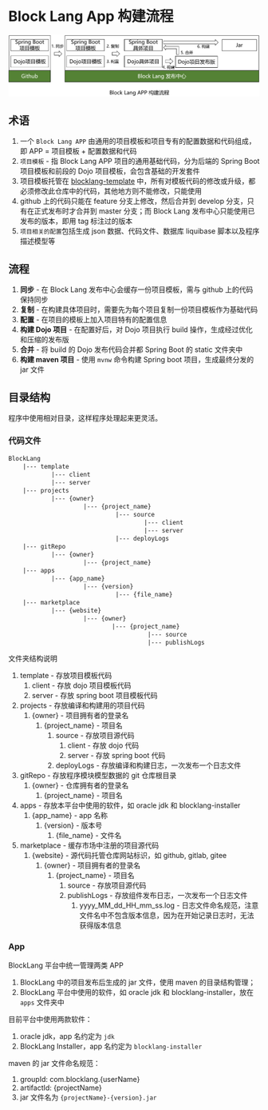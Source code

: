 # Block Lang App 构建流程

![构建流程](images/block_lang_app_build.png)

## 术语

1. 一个 `Block Lang APP` 由通用的项目模板和项目专有的配置数据和代码组成，即 APP = 项目模板 + 配置数据和代码
2. `项目模板` - 指 Block Lang APP 项目的通用基础代码，分为后端的 Spring Boot 项目模板和前段的 Dojo 项目模板，会包含基础的开发套件
3. 项目模板托管在 [blocklang-template](https://github.com/blocklang/blocklang-template) 中，所有对模板代码的修改或升级，都必须修改此仓库中的代码，其他地方则不能修改，只能使用
4. github 上的代码只能在 feature 分支上修改，然后合并到 develop 分支，只有在正式发布时才合并到 master 分支；而 Block Lang 发布中心只能使用已发布的版本，即用 tag 标注过的版本
5. `项目相关的配置`包括生成 json 数据、代码文件、数据库 liquibase 脚本以及程序描述模型等

## 流程

1. **同步** - 在 Block Lang 发布中心会缓存一份项目模板，需与 github 上的代码保持同步
2. **复制** - 在构建具体项目时，需要先为每个项目复制一份项目模板作为基础代码
3. **配置** - 在项目的模板上加入项目特有的配置信息
4. **构建 Dojo 项目** - 在配置好后，对 Dojo 项目执行 build 操作，生成经过优化和压缩的发布版
5. **合并** - 将 build 的 Dojo 发布代码合并都 Spring Boot 的 static 文件夹中
6. **构建 maven 项目** - 使用 `mvnw` 命令构建 Spring boot 项目，生成最终分发的 jar 文件

## 目录结构

程序中使用相对目录，这样程序处理起来更灵活。

### 代码文件

```text
BlockLang
    |--- template
            |--- client
            |--- server
    |--- projects
            |--- {owner}
                     |--- {project_name}
                              |--- source
                                      |--- client
                                      |--- server
                              |--- deployLogs
    |--- gitRepo
            |--- {owner}
                     |--- {project_name}
    |--- apps
            |--- {app_name}
                     |--- {version}
                              |--- {file_name}
    |--- marketplace
            |--- {website}
                     |--- {owner}
                             |--- {project_name}
                                       |--- source
                                       |--- publishLogs
```

文件夹结构说明

1. template - 存放项目模板代码
   1. client - 存放 dojo 项目模板代码
   2. server - 存放 spring boot 项目模板代码
2. projects - 存放编译和构建用的项目代码
   1. {owner} - 项目拥有者的登录名
      1. {project_name} - 项目名
         1. source - 存放项目源代码
            1. client - 存放 dojo 代码
            2. server - 存放 spring boot 代码
         2. deployLogs - 存放编译和构建日志，一次发布一个日志文件
3. gitRepo - 存放程序模块模型数据的 git 仓库根目录
   1. {owner} - 仓库拥有者的登录名
      1. {project_name} - 项目名
4. apps - 存放本平台中使用的软件，如 oracle jdk 和 blocklang-installer
   1. {app_name} - app 名称
      1. {version} - 版本号
         1. {file_name} - 文件名
5. marketplace - 缓存市场中注册的项目源代码
   1. {website} - 源代码托管仓库网站标识，如 github, gitlab, gitee
      1. {owner} - 项目拥有者的登录名
         1. {project_name} - 项目名
            1. source - 存放项目源代码
            2. publishLogs - 存放组件发布日志，一次发布一个日志文件
               1. yyyy_MM_dd_HH_mm_ss.log - 日志文件命名规范，注意文件名中不包含版本信息，因为在开始记录日志时，无法获得版本信息

### App

BlockLang 平台中统一管理两类 APP

1. BlockLang 中的项目发布后生成的 jar 文件，使用 maven 的目录结构管理；
2. BlockLang 平台中使用的软件，如 oracle jdk 和 blocklang-installer，放在 `apps` 文件夹中

目前平台中使用两款软件：

1. oracle jdk，app 名约定为 `jdk`
2. BlockLang Installer，app 名约定为 `blocklang-installer`

maven 的 jar 文件命名规范：

1. groupId: com.blocklang.{userName}
2. artifactId: {projectName}
3. jar 文件名为 `{projectName}-{version}.jar`
